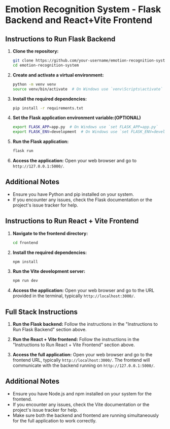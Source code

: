 # Emotion Recognition System - Flask Backend and React+Vite Frontend

## Instructions to Run Flask Backend

1. **Clone the repository:**
    ```bash
    git clone https://github.com/your-username/emotion-recognition-system.git
    cd emotion-recognition-system
    ```

2. **Create and activate a virtual environment:**
    ```bash
    python -m venv venv
    source venv/bin/activate  # On Windows use `venv\Scripts\activate`
    ```

3. **Install the required dependencies:**
    ```bash
    pip install -r requirements.txt
    ```

4. **Set the Flask application environment variable:(OPTIONAL)**
    ```bash
    export FLASK_APP=app.py  # On Windows use `set FLASK_APP=app.py`
    export FLASK_ENV=development  # On Windows use `set FLASK_ENV=development`
    ```

5. **Run the Flask application:**
    ```bash
    flask run
    ```

6. **Access the application:**
    Open your web browser and go to `http://127.0.0.1:5000/`.

## Additional Notes

- Ensure you have Python and pip installed on your system.
- If you encounter any issues, check the Flask documentation or the project's issue tracker for help.

## Instructions to Run React + Vite Frontend

1. **Navigate to the frontend directory:**
    ```bash
    cd frontend
    ```

2. **Install the required dependencies:**
    ```bash
    npm install
    ```

3. **Run the Vite development server:**
    ```bash
    npm run dev
    ```

4. **Access the application:**
    Open your web browser and go to the URL provided in the terminal, typically `http://localhost:3000/`.

## Full Stack Instructions

1. **Run the Flask backend:**
    Follow the instructions in the "Instructions to Run Flask Backend" section above.

2. **Run the React + Vite frontend:**
    Follow the instructions in the "Instructions to Run React + Vite Frontend" section above.

3. **Access the full application:**
    Open your web browser and go to the frontend URL, typically `http://localhost:3000/`. The frontend will communicate with the backend running on `http://127.0.0.1:5000/`.

## Additional Notes

- Ensure you have Node.js and npm installed on your system for the frontend.
- If you encounter any issues, check the Vite documentation or the project's issue tracker for help.
- Make sure both the backend and frontend are running simultaneously for the full application to work correctly.
